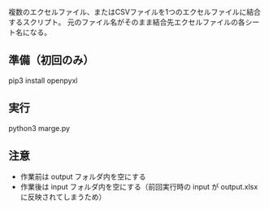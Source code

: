 複数のエクセルファイル、またはCSVファイルを1つのエクセルファイルに結合するスクリプト。
元のファイル名がそのまま結合先エクセルファイルの各シート名になる。

## 準備（初回のみ）
pip3 install openpyxl

## 実行
python3 marge.py

## 注意
* 作業前は output フォルダ内を空にする
* 作業後は input フォルダ内を空にする（前回実行時の input が output.xlsx に反映されてしまうため）
